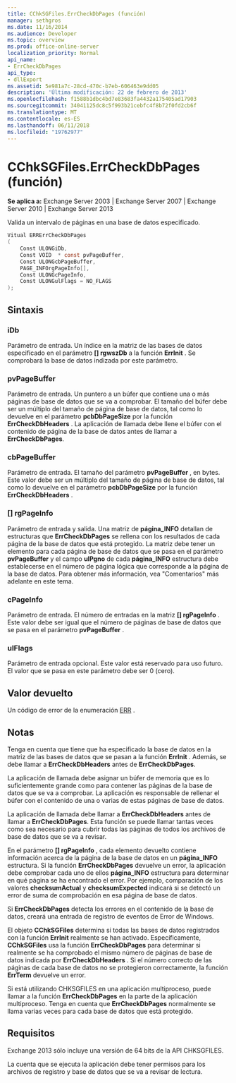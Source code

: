 ```yaml
---
title: CChkSGFiles.ErrCheckDbPages (función)
manager: sethgros
ms.date: 11/16/2014
ms.audience: Developer
ms.topic: overview
ms.prod: office-online-server
localization_priority: Normal
api_name:
- ErrCheckDbPages
api_type:
- dllExport
ms.assetid: 5e981a7c-28cd-470c-b7eb-606463e9dd05
description: 'Última modificación: 22 de febrero de 2013'
ms.openlocfilehash: f1588b1dbc4bd7e83683fa4432a175405ad17903
ms.sourcegitcommit: 34041125dc8c5f993b21cebfc4f8b72f0fd2cb6f
ms.translationtype: MT
ms.contentlocale: es-ES
ms.lasthandoff: 06/11/2018
ms.locfileid: "19762977"
---
```

# <a name="cchksgfileserrcheckdbpages-function"></a>CChkSGFiles.ErrCheckDbPages (función)

**Se aplica a:** Exchange Server 2003 | Exchange Server 2007 | Exchange Server 2010 | Exchange Server 2013
  
Valida un intervalo de páginas en una base de datos especificado. 
  
```cs
Vitual ERRErrCheckDbPages  
(
    Const ULONGiDb,
    Const VOID  * const pvPageBuffer,
    Const ULONGcbPageBuffer,
    PAGE_INFOrgPageInfo[],
    Const ULONGcPageInfo,
    Const ULONGulFlags = NO_FLAGS
);

```

## <a name="parameters"></a>Sintaxis

### <a name="idb"></a>iDb
  
Parámetro de entrada. Un índice en la matriz de las bases de datos especificado en el parámetro **[] rgwszDb** a la función **ErrInit** . Se comprobará la base de datos indizada por este parámetro. 
    
### <a name="pvpagebuffer"></a>pvPageBuffer 
  
Parámetro de entrada. Un puntero a un búfer que contiene una o más páginas de base de datos que se va a comprobar. El tamaño del búfer debe ser un múltiplo del tamaño de página de base de datos, tal como lo devuelve en el parámetro **pcbDbPageSize** por la función **ErrCheckDbHeaders** . La aplicación de llamada debe llene el búfer con el contenido de página de la base de datos antes de llamar a **ErrCheckDbPages**.
    
### <a name="cbpagebuffer"></a>cbPageBuffer
  
Parámetro de entrada. El tamaño del parámetro **pvPageBuffer** , en bytes. Este valor debe ser un múltiplo del tamaño de página de base de datos, tal como lo devuelve en el parámetro **pcbDbPageSize** por la función **ErrCheckDbHeaders** . 
    
### <a name="rgpageinfo"></a>[] rgPageInfo 
  
Parámetro de entrada y salida. Una matriz de **página\_INFO** detallan de estructuras que **ErrCheckDbPages** se rellena con los resultados de cada página de la base de datos que está protegido. La matriz debe tener un elemento para cada página de base de datos que se pasa en el parámetro **pvPageBuffer** y el campo **ulPgno** de cada **página\_INFO** estructura debe establecerse en el número de página lógica que corresponde a la página de la base de datos. Para obtener más información, vea "Comentarios" más adelante en este tema. 
    
### <a name="cpageinfo"></a>cPageInfo
  
Parámetro de entrada. El número de entradas en la matriz **[] rgPageInfo** . Este valor debe ser igual que el número de páginas de base de datos que se pasa en el parámetro **pvPageBuffer** . 
    
### <a name="ulflags"></a>ulFlags 
  
Parámetro de entrada opcional. Este valor está reservado para uso futuro. El valor que se pasa en este parámetro debe ser 0 (cero).
    
## <a name="return-value"></a>Valor devuelto

Un código de error de la enumeración [ERR](cchksgfiles-err-enumeration.md) . 
  
## <a name="remarks"></a>Notas

Tenga en cuenta que tiene que ha especificado la base de datos en la matriz de las bases de datos que se pasan a la función **ErrInit** . Además, se debe llamar a **ErrCheckDbHeaders** antes de **ErrCheckDbPages**.
  
La aplicación de llamada debe asignar un búfer de memoria que es lo suficientemente grande como para contener las páginas de la base de datos que se va a comprobar. La aplicación es responsable de rellenar el búfer con el contenido de una o varias de estas páginas de base de datos. 
  
La aplicación de llamada debe llamar a **ErrCheckDbHeaders** antes de llamar a **ErrCheckDbPages**. Esta función se puede llamar tantas veces como sea necesario para cubrir todas las páginas de todos los archivos de base de datos que se va a revisar.
  
En el parámetro **[] rgPageInfo** , cada elemento devuelto contiene información acerca de la página de la base de datos en un **página\_INFO** estructura. Si la función **ErrCheckDbPages** devuelve un error, la aplicación debe comprobar cada uno de ellos **página\_INFO** estructura para determinar en qué página se ha encontrado el error. Por ejemplo, comparación de los valores **checksumActual** y **checksumExpected** indicará si se detectó un error de suma de comprobación en esa página de base de datos. 
  
Si **ErrCheckDbPages** detecta los errores en el contenido de la base de datos, creará una entrada de registro de eventos de Error de Windows. 
  
El objeto **CChkSGFiles** determina si todas las bases de datos registrados con la función **ErrInit** realmente se han activado. Específicamente, **CChkSGFiles** usa la función **ErrCheckDbPages** para determinar si realmente se ha comprobado el mismo número de páginas de base de datos indicada por **ErrCheckDbHeaders** . Si el número correcto de las páginas de cada base de datos no se protegieron correctamente, la función **ErrTerm** devuelve un error. 
  
Si está utilizando CHKSGFILES en una aplicación multiproceso, puede llamar a la función **ErrCheckDbPages** en la parte de la aplicación multiproceso. Tenga en cuenta que **ErrCheckDbPages** normalmente se llama varias veces para cada base de datos que está protegido. 
  
## <a name="requirements"></a>Requisitos

Exchange 2013 sólo incluye una versión de 64 bits de la API CHKSGFILES.
  
La cuenta que se ejecuta la aplicación debe tener permisos para los archivos de registro y base de datos que se va a revisar de lectura.
  

